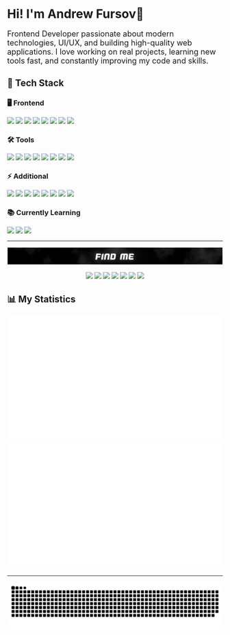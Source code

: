 # Hi! I'm Andrew Fursov🤙

<p style="font-size: 18px">
Frontend Developer passionate about modern technologies, UI/UX, and building high-quality web applications.  
I love working on real projects, learning new tools fast, and constantly improving my code and skills.
</p>
 
## <span >🚀 Tech Stack</span>

### <span >🖥️ Frontend</span>  
<p>
  <img src="https://img.shields.io/badge/JavaScript-F7DF1E?logo=javascript&logoColor=black"/>
  <img src="https://img.shields.io/badge/TypeScript-3178C6?logo=typescript&logoColor=white"/>
  <img src="https://img.shields.io/badge/React-61DAFB?logo=react&logoColor=black"/>
  <img src="https://img.shields.io/badge/Next.js-000000?logo=next.js&logoColor=white"/>
  <img src="https://img.shields.io/badge/TailwindCSS-06B6D4?logo=tailwindcss&logoColor=white"/>
  <img src="https://img.shields.io/badge/HTML5-E34F26?logo=html5&logoColor=white"/>
  <img src="https://img.shields.io/badge/CSS3-1572B6?logo=css3&logoColor=white"/>
  <img src="https://img.shields.io/badge/SCSS-CC6699?logo=sass&logoColor=white"/>
</p>

### <span>🛠️ Tools</span>  
<p>
  <img src="https://img.shields.io/badge/Git-F05032?logo=git&logoColor=white"/>
  <img src="https://img.shields.io/badge/GitHub-181717?logo=github&logoColor=white"/>
  <img src="https://img.shields.io/badge/GitLab-FC6D26?logo=gitlab&logoColor=white"/>
  <img src="https://img.shields.io/badge/Figma-F24E1E?logo=figma&logoColor=white"/>
  <img src="https://img.shields.io/badge/Chrome-4285F4?logo=googlechrome&logoColor=white"/>
  <img src="https://img.shields.io/badge/Postman-FF6C37?logo=postman&logoColor=white"/>
  <img src="https://img.shields.io/badge/Gulp-CF4647?logo=gulp&logoColor=white"/>
  <img src="https://img.shields.io/badge/Webpack-8DD6F9?logo=webpack&logoColor=black"/>
</p>

### <span >⚡ Additional</span>  
<p>
  <img src="https://img.shields.io/badge/Redux-764ABC?logo=redux&logoColor=white"/>
  <img src="https://img.shields.io/badge/Firebase-FFCA28?logo=firebase&logoColor=black"/>
  <img src="https://img.shields.io/badge/Node.js-339933?logo=node.js&logoColor=white"/>
  <img src="https://img.shields.io/badge/Express-000000?logo=express&logoColor=white"/>
  <img src="https://img.shields.io/badge/Jest-C21325?logo=jest&logoColor=white"/>
  <img src="https://img.shields.io/badge/Cypress-17202C?logo=cypress&logoColor=white"/>
  <img src="https://img.shields.io/badge/Responsive%20Design-000000?logo=responsive&logoColor=white"/>
  <img src="https://img.shields.io/badge/SEO-4285F4?logo=google&logoColor=white"/>
</p>

### <span >📚 Currently Learning</span>  
<p>
  <img src="https://img.shields.io/badge/GraphQL-E10098?logo=graphql&logoColor=white"/>
  <img src="https://img.shields.io/badge/Three.js-000000?logo=three.js&logoColor=white"/>
  <img src="https://img.shields.io/badge/Docker-2496ED?logo=docker&logoColor=white"/>
</p>

---

<img src="./asets/MyTitle.png" alt="Find me" />
<p align="center">
  <a href="https://instagram.com/YOUR_INSTAGRAM"><img src="https://img.shields.io/badge/Instagram-%23E4405F.svg?&style=for-the-badge&logo=instagram&logoColor=white"/></a>
  <a href="https://t.me/YOUR_TELEGRAM"><img src="https://img.shields.io/badge/Telegram-%230088cc.svg?&style=for-the-badge&logo=telegram&logoColor=white"/></a>
  <a href="viber://chat?number=%2B380XXXXXXXXX"><img src="https://img.shields.io/badge/Viber-685EA9?style=for-the-badge&logo=viber&logoColor=white"/></a>
  <a href="https://discord.gg/YOUR_DISCORD"><img src="https://img.shields.io/badge/Discord-%235865F2.svg?&style=for-the-badge&logo=discord&logoColor=white"/></a>
  <a href="https://wa.me/380XXXXXXXXX"><img src="https://img.shields.io/badge/WhatsApp-25D366?style=for-the-badge&logo=whatsapp&logoColor=white"/></a>
  <a href="mailto:YOUR_EMAIL@gmail.com"><img src="https://img.shields.io/badge/Gmail-D14836?style=for-the-badge&logo=gmail&logoColor=white"/></a>
  <a href="https://yourportfolio.com"><img src="https://img.shields.io/badge/Portfolio-%23000000.svg?&style=for-the-badge&logo=vercel&logoColor=white"/></a>
</p>

## <span >📊 My Statistics</span>


<a href='https://github.com/rahul-jha98/github-stats-transparent'>

![Stats Overview](https://raw.githubusercontent.com/rahul-jha98/github-stats-transparent/output/generated/overview.svg)
![Most Used Languages](https://raw.githubusercontent.com/rahul-jha98/github-stats-transparent/output/generated/languages.svg)

</a>

---

<p align="center">
  <img src="https://github.com/Platane/snk/raw/output/github-contribution-grid-snake-dark.svg" alt="GitHub Contribution Snake"/>
</p>


<!-- <p align="center">
  <a href="https://www.buymeacoffee.com/AnDrEyFuRsOvV">
    <img src="https://img.shields.io/badge/-Buy%20me%20a%20coffee-ffdd00?style=for-the-badge&logo=buy-me-a-coffee&logoColor=black"/>
  </a>
</p> -->

